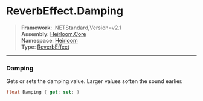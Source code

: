 # ReverbEffect.Damping

> **Framework**: .NETStandard,Version=v2.1  
> **Assembly**: [Heirloom.Core][0]  
> **Namespace**: [Heirloom][0]  
> **Type**: [ReverbEffect][1]  

--------------------------------------------------------------------------------

### Damping

Gets or sets the damping value. Larger values soften the sound earlier.

```cs
float Damping { get; set; }
```

[0]: ..\Heirloom.Core.md
[1]: Heirloom.ReverbEffect.md
